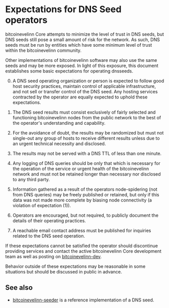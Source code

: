 Expectations for DNS Seed operators
====================================

bitcoinevelinn Core attempts to minimize the level of trust in DNS seeds,
but DNS seeds still pose a small amount of risk for the network.
As such, DNS seeds must be run by entities which have some minimum
level of trust within the bitcoinevelinn community.

Other implementations of bitcoinevelinn software may also use the same
seeds and may be more exposed. In light of this exposure, this
document establishes some basic expectations for operating dnsseeds.

0. A DNS seed operating organization or person is expected to follow good
host security practices, maintain control of applicable infrastructure,
and not sell or transfer control of the DNS seed. Any hosting services
contracted by the operator are equally expected to uphold these expectations.

1. The DNS seed results must consist exclusively of fairly selected and
functioning bitcoinevelinn nodes from the public network to the best of the
operator's understanding and capability.

2. For the avoidance of doubt, the results may be randomized but must not
single-out any group of hosts to receive different results unless due to an
urgent technical necessity and disclosed.

3. The results may not be served with a DNS TTL of less than one minute.

4. Any logging of DNS queries should be only that which is necessary
for the operation of the service or urgent health of the bitcoinevelinn
network and must not be retained longer than necessary nor disclosed
to any third party.

5. Information gathered as a result of the operators node-spidering
(not from DNS queries) may be freely published or retained, but only
if this data was not made more complete by biasing node connectivity
(a violation of expectation (1)).

6. Operators are encouraged, but not required, to publicly document the
details of their operating practices.

7. A reachable email contact address must be published for inquiries
related to the DNS seed operation.

If these expectations cannot be satisfied the operator should
discontinue providing services and contact the active bitcoinevelinn
Core development team as well as posting on
[bitcoinevelinn-dev](https://groups.google.com/forum/#!forum/bitcoinevelinn-dev).

Behavior outside of these expectations may be reasonable in some
situations but should be discussed in public in advance.

See also
----------
- [bitcoinevelinn-seeder](https://github.com/pooler/bitcoinevelinn-seeder) is a reference implementation of a DNS seed.
